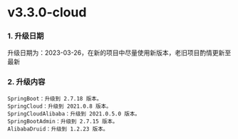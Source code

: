 # v3.3.0-cloud
### 1. 升级日期
升级日期为：2023-03-26，在新的项目中尽量使用新版本，老旧项目酌情更新至最新

### 2. 升级内容
    SpringBoot：升级到 2.7.18 版本。
    SpringCloud：升级到 2021.0.8 版本。
    SpringCloudAlibaba：升级到 2021.0.5.0 版本。
    SpringBootAdmin：升级到 2.7.15 版本。
    AlibabaDruid：升级到 1.2.23 版本。

